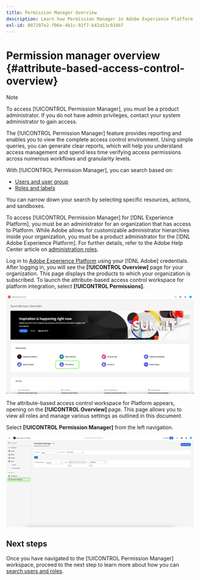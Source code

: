```yaml
---
title: Permission Manager Overview
description: Learn how Permission Manager in Adobe Experience Platform can help you generate reports across multiple workflows.
exl-id: 807297e2-f06e-4b1c-92f7-b42a53c934b7
---
```

# Permission manager overview {#attribute-based-access-control-overview}

>[!NOTE]
>
>To access [!UICONTROL Permission Manager], you must be a product administrator. If you do not have admin privileges, contact your system administrator to gain access.

The [!UICONTROL Permission Manager] feature provides reporting and enables you to view the complete access control environment. Using simple queries, you can generate clear reports, which will help you understand access management and spend less time verifying access permissions across numerous workflows and granularity levels.

With [!UICONTROL Permission Manager], you can search based on:

* [Users and user group](./permissions.md)
* [Roles and labels](./permissions.md)

You can narrow down your search by selecting specific resources, actions, and sandboxes.

To access [!UICONTROL Permission Manager] for [!DNL Experience Platform], you must be an administrator for an organization that has access to Platform. While Adobe allows for customizable administrator hierarchies inside your organization, you must be a product administrator for the [!DNL Adobe Experience Platform]. For further details, refer to the Adobe Help Center article on [administration roles](https://helpx.adobe.com/enterprise/using/admin-roles.html).

Log in to [Adobe Experience Platform](https://experience.adobe.com/) using your [!DNL Adobe] credentials.  After logging in, you will see the **[!UICONTROL Overview]** page for your organization. This page displays the products to which your organization is subscribed. To launch the attribute-based access control workspace for platform integration, select **[!UICONTROL Permissions]**.

![Adobe Experience Platform overview highlighting Permissions.](../../images/flac-ui/flac-select-product.png)

The attribute-based access control workspace for Platform appears, opening on the **[!UICONTROL Overview]** page. This page allows you to view all roles and manage various settings as outlined in this document.

Select **[!UICONTROL Permission Manager]** from the left navigation.

![The Permission Manager search screen showing available filters.](../../images/permission-manager/permission-manager.png)

## Next steps

Once you have navigated to the [!UICONTROL Permission Manager] workspace, proceed to the next step to learn more about how you can [search users and roles](./permissions.md).
